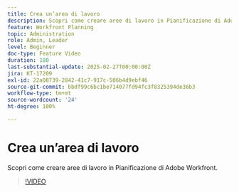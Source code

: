 ```yaml
---
title: Crea un’area di lavoro
description: Scopri come creare aree di lavoro in Pianificazione di Adobe Workfront.
feature: Workfront Planning
topic: Administration
role: Admin, Leader
level: Beginner
doc-type: Feature Video
duration: 180
last-substantial-update: 2025-02-27T00:00:00Z
jira: KT-17209
exl-id: 22a08739-2842-41c7-917c-506b4d9ebf46
source-git-commit: bbdf99c6bc1be714077fd94fc3f8325394de36b3
workflow-type: tm+mt
source-wordcount: '24'
ht-degree: 100%

---
```


# Crea un’area di lavoro

Scopri come creare aree di lavoro in Pianificazione di Adobe Workfront.

>[!VIDEO](https://video.tv.adobe.com/v/3447966/?learn=on&enablevpops=1)
